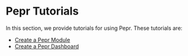 # Pepr Tutorials

In this section, we provide tutorials for using Pepr. These tutorials are:

- [Create a Pepr Module](010_create-pepr-module.md)
- [Create a Pepr Dashboard](020_create-pepr-dashboard.md)
